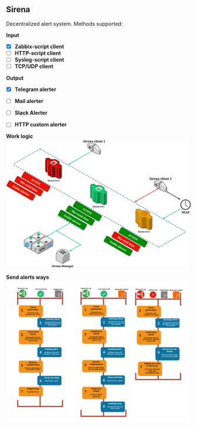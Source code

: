 ## Sirena
Decentralized alert system.
Methods supported: 

**Input**
- [x] **Zabbix-script client**
- [ ] **HTTP-script client**
- [ ] **Syslog-script client**
- [ ] **TCP/UDP client**

**Output**
- [x] **Telegram alerter**
- [ ] **Mail alerter**
- [ ] **Slack Alerter**
- [ ] **HTTP custom alerter**


**Work logic**
![Sirena](README/Sirena.png)

**Send alerts ways**
![Sirena](README/alert_way_en.png)


